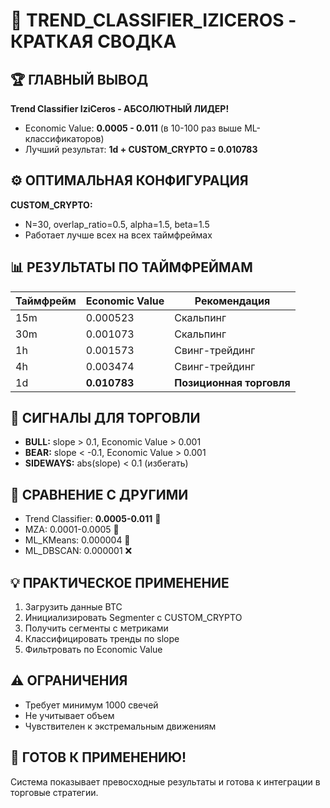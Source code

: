 # 🚀 TREND_CLASSIFIER_IZICEROS - КРАТКАЯ СВОДКА

## 🏆 ГЛАВНЫЙ ВЫВОД
**Trend Classifier IziCeros - АБСОЛЮТНЫЙ ЛИДЕР!**
- Economic Value: **0.0005 - 0.011** (в 10-100 раз выше ML-классификаторов)
- Лучший результат: **1d + CUSTOM_CRYPTO = 0.010783**

## ⚙️ ОПТИМАЛЬНАЯ КОНФИГУРАЦИЯ
**CUSTOM_CRYPTO:**
- N=30, overlap_ratio=0.5, alpha=1.5, beta=1.5
- Работает лучше всех на всех таймфреймах

## 📊 РЕЗУЛЬТАТЫ ПО ТАЙМФРЕЙМАМ
| Таймфрейм | Economic Value | Рекомендация |
|-----------|----------------|--------------|
| 15m | 0.000523 | Скальпинг |
| 30m | 0.001073 | Скальпинг |
| 1h | 0.001573 | Свинг-трейдинг |
| 4h | 0.003474 | Свинг-трейдинг |
| 1d | **0.010783** | **Позиционная торговля** |

## 🎯 СИГНАЛЫ ДЛЯ ТОРГОВЛИ
- **BULL:** slope > 0.1, Economic Value > 0.001
- **BEAR:** slope < -0.1, Economic Value > 0.001
- **SIDEWAYS:** abs(slope) < 0.1 (избегать)

## 🔄 СРАВНЕНИЕ С ДРУГИМИ
- Trend Classifier: **0.0005-0.011** 🥇
- MZA: 0.0001-0.0005 🥈
- ML_KMeans: 0.000004 🥉
- ML_DBSCAN: 0.000001 ❌

## 💡 ПРАКТИЧЕСКОЕ ПРИМЕНЕНИЕ
1. Загрузить данные BTC
2. Инициализировать Segmenter с CUSTOM_CRYPTO
3. Получить сегменты с метриками
4. Классифицировать тренды по slope
5. Фильтровать по Economic Value

## ⚠️ ОГРАНИЧЕНИЯ
- Требует минимум 1000 свечей
- Не учитывает объем
- Чувствителен к экстремальным движениям

## 🚀 ГОТОВ К ПРИМЕНЕНИЮ!
Система показывает превосходные результаты и готова к интеграции в торговые стратегии.
